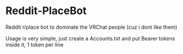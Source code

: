 # Reddit-PlaceBot
Reddit r/place bot to dominate the VRChat people (cuz i dont like them)

Usage is very simple, just create a Accounts.txt and put Bearer tokens inside it, 1 token per line
